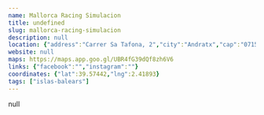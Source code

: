 ```yaml
---
name: Mallorca Racing Simulacion
title: undefined
slug: mallorca-racing-simulacion
description: null
location: {"address":"Carrer Sa Tafona, 2","city":"Andratx","cap":"07150"}
website: null
maps: https://maps.app.goo.gl/UBR4fG39dQf8zh6V6
links: {"facebook":"","instagram":""}
coordinates: {"lat":39.57442,"lng":2.41893}
tags: ["islas-balears"]
---
```

null

